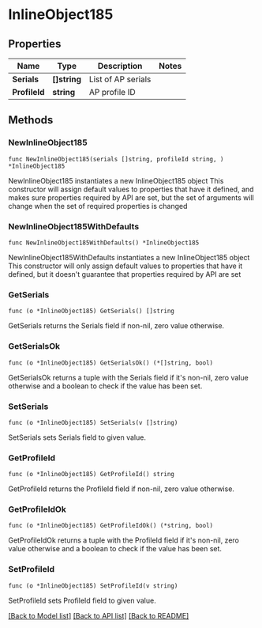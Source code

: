 # InlineObject185

## Properties

Name | Type | Description | Notes
------------ | ------------- | ------------- | -------------
**Serials** | **[]string** | List of AP serials | 
**ProfileId** | **string** | AP profile ID | 

## Methods

### NewInlineObject185

`func NewInlineObject185(serials []string, profileId string, ) *InlineObject185`

NewInlineObject185 instantiates a new InlineObject185 object
This constructor will assign default values to properties that have it defined,
and makes sure properties required by API are set, but the set of arguments
will change when the set of required properties is changed

### NewInlineObject185WithDefaults

`func NewInlineObject185WithDefaults() *InlineObject185`

NewInlineObject185WithDefaults instantiates a new InlineObject185 object
This constructor will only assign default values to properties that have it defined,
but it doesn't guarantee that properties required by API are set

### GetSerials

`func (o *InlineObject185) GetSerials() []string`

GetSerials returns the Serials field if non-nil, zero value otherwise.

### GetSerialsOk

`func (o *InlineObject185) GetSerialsOk() (*[]string, bool)`

GetSerialsOk returns a tuple with the Serials field if it's non-nil, zero value otherwise
and a boolean to check if the value has been set.

### SetSerials

`func (o *InlineObject185) SetSerials(v []string)`

SetSerials sets Serials field to given value.


### GetProfileId

`func (o *InlineObject185) GetProfileId() string`

GetProfileId returns the ProfileId field if non-nil, zero value otherwise.

### GetProfileIdOk

`func (o *InlineObject185) GetProfileIdOk() (*string, bool)`

GetProfileIdOk returns a tuple with the ProfileId field if it's non-nil, zero value otherwise
and a boolean to check if the value has been set.

### SetProfileId

`func (o *InlineObject185) SetProfileId(v string)`

SetProfileId sets ProfileId field to given value.



[[Back to Model list]](../README.md#documentation-for-models) [[Back to API list]](../README.md#documentation-for-api-endpoints) [[Back to README]](../README.md)


